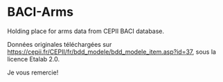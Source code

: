 # BACI-Arms

Holding place for arms data from CEPII BACI database.

Données originales téléchargées sur https://cepii.fr/CEPII/fr/bdd_modele/bdd_modele_item.asp?id=37, sous la licence Etalab 2.0. 

Je vous remercie!
